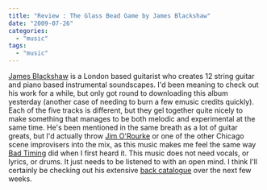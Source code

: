 ```yaml
---
title: "Review : The Glass Bead Game by James Blackshaw"
date: "2009-07-26"
categories: 
  - "music"
tags: 
  - "music"
---
```


[James Blackshaw](http://en.wikipedia.org/wiki/James_Blackshaw) is a London based guitarist who creates 12 string guitar and piano based instrumental soundscapes. I'd been meaning to check out his work for a while, but only got round to downloading this album yesterday (another case of needing to burn a few emusic credits quickly). Each of the five tracks is different, but they gel together quite nicely to make something that manages to be both melodic and experimental at the same time. He's been mentioned in the same breath as a lot of guitar greats, but I'd actually throw [Jim O'Rourke](http://en.wikipedia.org/wiki/Jim_O%27Rourke_%28musician%29) or one of the other Chicago scene improvisers into the mix, as this music makes me feel the same way [Bad Timing](http://en.wikipedia.org/wiki/Bad_Timing_%28album%29) did when I first heard it. This music does not need vocals, or lyrics, or drums. It just needs to be listened to with an open mind. I think I'll certainly be checking out his extensive [back catalogue](http://www.emusic.com/artist/James-Blackshaw-MP3-Download/11669640.html) over the next few weeks.
